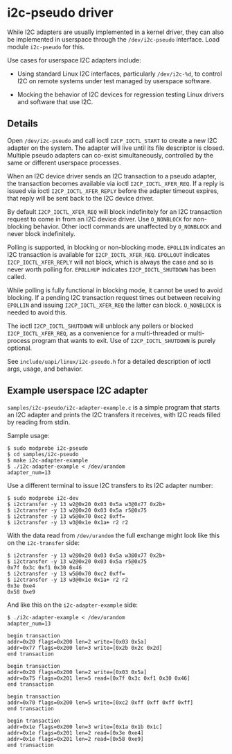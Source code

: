 # i2c-pseudo driver

While I2C adapters are usually implemented in a kernel driver, they can also be
implemented in userspace through the `/dev/i2c-pseudo` interface. Load module
`i2c-pseudo` for this.

Use cases for userspace I2C adapters include:

* Using standard Linux I2C interfaces, particularly `/dev/i2c-%d`, to control
  I2C on remote systems under test managed by userspace software.

* Mocking the behavior of I2C devices for regression testing Linux drivers and
  software that use I2C.

## Details

Open `/dev/i2c-pseudo` and call ioctl `I2CP_IOCTL_START` to create a new
I2C adapter on the system. The adapter will live until its file descriptor is
closed. Multiple pseudo adapters can co-exist simultaneously, controlled by the
same or different userspace processes.

When an I2C device driver sends an I2C transaction to a pseudo adapter, the
transaction becomes available via ioctl `I2CP_IOCTL_XFER_REQ`. If a reply is
issued via ioctl `I2CP_IOCTL_XFER_REPLY` before the adapter timeout expires,
that reply will be sent back to the I2C device driver.

By default `I2CP_IOCTL_XFER_REQ` will block indefinitely for an
I2C transaction request to come in from an I2C device driver. Use `O_NONBLOCK`
for non-blocking behavior. Other ioctl commands are unaffected by `O_NONBLOCK`
and never block indefinitely.

Polling is supported, in blocking or non-blocking mode. `EPOLLIN` indicates an
I2C transaction is available for `I2CP_IOCTL_XFER_REQ`. `EPOLLOUT` indicates
`I2CP_IOCTL_XFER_REPLY` will not block, which is always the case and so is
never worth polling for. `EPOLLHUP` indicates `I2CP_IOCTL_SHUTDOWN` has been
called.

While polling is fully functional in blocking mode, it cannot be used to avoid
blocking. If a pending I2C transaction request times out between receiving
`EPOLLIN` and issuing `I2CP_IOCTL_XFER_REQ` the latter can block.
`O_NONBLOCK` is needed to avoid this.

The ioctl `I2CP_IOCTL_SHUTDOWN` will unblock any pollers or blocked
`I2CP_IOCTL_XFER_REQ`, as a convenience for a multi-threaded or multi-process
program that wants to exit. Use of `I2CP_IOCTL_SHUTDOWN` is purely optional.

See `include/uapi/linux/i2c-pseudo.h` for a detailed description of ioctl
args, usage, and behavior.

## Example userspace I2C adapter

`samples/i2c-pseudo/i2c-adapter-example.c` is a simple program that starts an
I2C adapter and prints the I2C transfers it receives, with I2C reads filled by
reading from stdin.

Sample usage:

```
$ sudo modprobe i2c-pseudo
$ cd samples/i2c-pseudo
$ make i2c-adapter-example
$ ./i2c-adapter-example < /dev/urandom
adapter_num=13
```

Use a different terminal to issue I2C transfers to its I2C adapter number:

```
$ sudo modprobe i2c-dev
$ i2ctransfer -y 13 w2@0x20 0x03 0x5a w3@0x77 0x2b+
$ i2ctransfer -y 13 w2@0x20 0x03 0x5a r5@0x75
$ i2ctransfer -y 13 w5@0x70 0xc2 0xff=
$ i2ctransfer -y 13 w3@0x1e 0x1a+ r2 r2
```

With the data read from `/dev/urandom` the full exchange might look like this
on the `i2c-transfer` side:

```
$ i2ctransfer -y 13 w2@0x20 0x03 0x5a w3@0x77 0x2b+
$ i2ctransfer -y 13 w2@0x20 0x03 0x5a r5@0x75
0x7f 0x3c 0xf1 0x30 0x46
$ i2ctransfer -y 13 w5@0x70 0xc2 0xff=
$ i2ctransfer -y 13 w3@0x1e 0x1a+ r2 r2
0x3e 0xe4
0x58 0xe9
```

And like this on the `i2c-adapter-example` side:

```
$ ./i2c-adapter-example < /dev/urandom
adapter_num=13

begin transaction
addr=0x20 flags=0x200 len=2 write=[0x03 0x5a]
addr=0x77 flags=0x200 len=3 write=[0x2b 0x2c 0x2d]
end transaction

begin transaction
addr=0x20 flags=0x200 len=2 write=[0x03 0x5a]
addr=0x75 flags=0x201 len=5 read=[0x7f 0x3c 0xf1 0x30 0x46]
end transaction

begin transaction
addr=0x70 flags=0x200 len=5 write=[0xc2 0xff 0xff 0xff 0xff]
end transaction

begin transaction
addr=0x1e flags=0x200 len=3 write=[0x1a 0x1b 0x1c]
addr=0x1e flags=0x201 len=2 read=[0x3e 0xe4]
addr=0x1e flags=0x201 len=2 read=[0x58 0xe9]
end transaction
```
